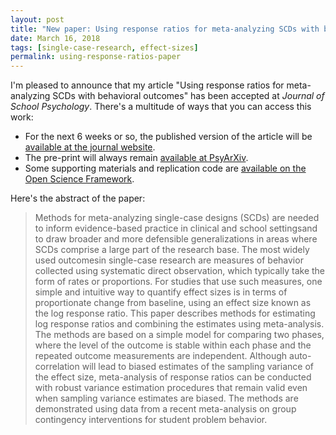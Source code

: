 ```yaml
---
layout: post
title: "New paper: Using response ratios for meta-analyzing SCDs with behavioral outcomes"
date: March 16, 2018
tags: [single-case-research, effect-sizes]
permalink: using-response-ratios-paper
---
```


I'm pleased to announce that my article "Using response ratios for meta-analyzing SCDs with behavioral outcomes" has been accepted at _Journal of School Psychology_. There's a multitude of ways that you can access this work:

- For the next 6 weeks or so, the published version of the article will be [available at the journal website](https://authors.elsevier.com/a/1Wj5D56ZN7p98).
- The pre-print will always remain [available at PsyArXiv](https://psyarxiv.com/nj28d/).
- Some supporting materials and replication code are [available on the Open Science Framework](https://osf.io/c3fe9/).

Here's the abstract of the paper:

> Methods for meta-analyzing single-case designs (SCDs) are needed to inform evidence-based practice in clinical and school settingsand to draw broader and more defensible generalizations in areas where SCDs comprise a large part of the research base. The most widely used outcomesin single-case research are measures of behavior collected using systematic direct observation, which typically take the form of rates or proportions. For studies that use such measures, one simple and intuitive way to quantify effect sizes is in terms of proportionate change from baseline, using an effect size known as the log response ratio. This paper describes methods for estimating log response ratios and combining the estimates using meta-analysis. The methods are based on a simple model for comparing two phases, where the level of the outcome is stable within each phase and the repeated outcome measurements are independent. Although auto-correlation will lead to biased estimates of the sampling variance of the effect size, meta-analysis of response ratios can be conducted with robust variance estimation procedures that remain valid even when sampling variance estimates are biased. The methods are demonstrated using data from a recent meta-analysis on group contingency interventions for student problem behavior.

